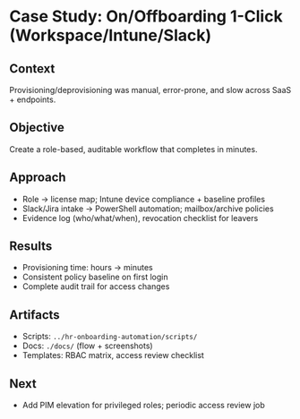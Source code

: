# Case Study: On/Offboarding 1-Click (Workspace/Intune/Slack)

## Context
Provisioning/deprovisioning was manual, error-prone, and slow across SaaS + endpoints.

## Objective
Create a role-based, auditable workflow that completes in minutes.

## Approach
- Role → license map; Intune device compliance + baseline profiles
- Slack/Jira intake → PowerShell automation; mailbox/archive policies
- Evidence log (who/what/when), revocation checklist for leavers

## Results
- Provisioning time: hours → minutes
- Consistent policy baseline on first login
- Complete audit trail for access changes

## Artifacts
- Scripts: `../hr-onboarding-automation/scripts/`
- Docs: `./docs/` (flow + screenshots)
- Templates: RBAC matrix, access review checklist

## Next
- Add PIM elevation for privileged roles; periodic access review job
